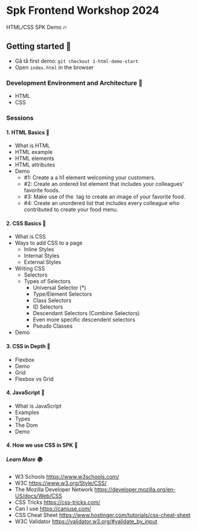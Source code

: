 # Spk Frontend Workshop 2024

HTML/CSS SPK Demo 🔥

## Getting started 🔨
- Gå tå first demo:  `git checkout 1-html-demo-start`
- Open `index.html` in the browser

### Development Environment and Architecture 🧰

- HTML
- CSS

### Sessions

#### 1. HTML Basics 🤖

- What is HTML
- HTML example
- HTML elements
- HTML attributes
- Demo
    - #1: Create a a h1 element welcoming your customers.
    - #2: Create an ordered list element that includes your colleagues' favorite foods.
    - #3: Make use of the <img> tag to create an image of your favorite food.
    - #4: Create an unordered list that includes every colleague who contributed to create your food menu.

#### 2. CSS Basics 🤖

- What is CSS
- Ways to add CSS to a page
    - Inline Styles
    - Internal Styles
    - External Styles
- Writing CSS
    - Selectors
    - Types of Selectors
        - Universal Selector (*)
        - Type/Element Selectors
        - Class Selectors
        - ID Selectors
        - Descendant Selectors (Combine Selectors)
        - Even more specific descendent selectors
        - Pseudo Classes
- Demo

#### 3. CSS in Depth 🤖

- Flexbox
- Demo
- Grid
- Flexbox vs Grid

#### 4. JavaScript 🤖

- What is JavaScript
- Examples
- Types
- The Dom
- Demo



#### 4. How we use CSS in SPK 💅

##### Learn More 📚

- W3 Schools https://www.w3schools.com/
- W3C https://www.w3.org/Style/CSS/
- The Mozilla Developer Network https://developer.mozilla.org/en-US/docs/Web/CSS
- CSS Tricks https://css-tricks.com/
- Can I use https://caniuse.com/
- CSS Cheat Sheet https://www.hostinger.com/tutorials/css-cheat-sheet
- W3C Validator https://validator.w3.org/#validate_by_input

